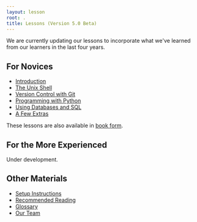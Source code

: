 ```yaml
---
layout: lesson
root: .
title: Lessons (Version 5.0 Beta)
---
```

We are currently updating our lessons
to incorporate what we've learned from our learners
in the last four years.

## For Novices

*   [Introduction](intro.html)
*   [The Unix Shell](shell/novice/index.html)
*   [Version Control with Git](git/novice/index.html)
*   [Programming with Python](python/novice/index.html)
*   [Using Databases and SQL](sql/novice/index.html)
*   [A Few Extras](extras/novice/index.html)

These lessons are also available in [book form](book.html).

## For the More Experienced

Under development.

## Other Materials

*   [Setup Instructions](setup.html)
*   [Recommended Reading](bib.html)
*   [Glossary](gloss.html)
*   [Our Team](team.html)
